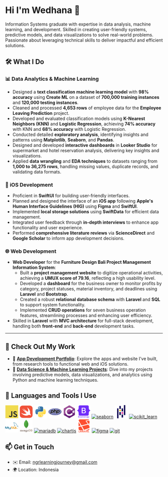 <h1>Hi I'm Wedhana 👋</h1>
<p>Information Systems graduate with expertise in data analysis, machine learning, and development. Skilled in creating user-friendly systems, predictive models, and data visualizations to solve real-world problems. Passionate about leveraging technical skills to deliver impactful and efficient solutions.</p>

## 🛠 **What I Do**  

### 📊 **Data Analytics & Machine Learning**  
- Designed a **text classification machine learning model** with **98% accuracy** using **Create ML** on a dataset of **700,000 training instances** and **120,000 testing instances**.  
- Cleaned and processed **4,653 rows** of employee data for the **Employee Leaving Prediction** project.  
- Developed and evaluated classification models using **K-Nearest Neighbors (KNN)** and **Logistic Regression**, achieving **74% accuracy** with KNN and **68% accuracy** with Logistic Regression.  
- Conducted detailed **exploratory analysis**, identifying insights and patterns using **Matplotlib**, **Seaborn**, and **Pandas**.  
- Designed and developed **interactive dashboards** in **Looker Studio** for supermarket and hotel reservation analysis, delivering key insights and visualizations.  
- Applied **data wrangling** and **EDA techniques** to datasets ranging from **1,000 to 36,275 rows**, handling missing values, duplicate records, and validating data formats.

### 📱 **iOS Development**  
- Proficient in **SwiftUI** for building user-friendly interfaces.  
- Planned and designed the interface of an **iOS app** following **Apple's Human Interface Guidelines (HIG)** using **Figma** and **SwiftUI**.   
- Implemented **local storage solutions** using **SwiftData** for efficient data management.  
- Integrated user feedback through **in-depth interviews** to enhance app functionality and user experience.  
- Performed **comprehensive literature reviews** via **ScienceDirect** and **Google Scholar** to inform app development decisions.  

### 🌐 **Web Development**  
- **Web Developer** for the **Furniture Design Bali Project Management Information System**:  
  - Built a **project management website** to digitize operational activities, achieving a **UMUX score of 79.16**, reflecting a high usability level.  
  - Developed a **dashboard** for the business owner to monitor profits by category, project statuses, material inventory, and deadlines using **Laravel** and **Bootstrap**.  
  - Created a robust **relational database schema** with **Laravel** and **SQL** to support system functionality.  
  - Implemented **CRUD operations** for seven business operation features, streamlining processes and enhancing user efficiency.  
- Skilled in **Laravel** with **MVC architecture** for full-stack development, handling both **front-end** and **back-end** development tasks.  

---

## 🌟 **Check Out My Work**  

- 🔗 **[App Development Portfolio](https://drive.google.com/file/d/1IIxAhAP5jGPhAWZrpXD5HLzqN0DHY8eW/view?usp=sharing)**: Explore the apps and website I’ve built, from research tools to functional web and iOS solutions.  
- 🔗 **[Data Science & Machine Learning Projects](https://github.com/ngrlearningjourney/surya-wedhana-data-analysis-portofolio)**: Dive into my projects involving predictive models, data visualizations, and analytics using Python and machine learning techniques.  

<h2>🚀 Languages and Tools I Use</h2>
<p><a target="_blank" href="https://raw.githubusercontent.com/devicons/devicon/master/icons/javascript/javascript-original.svg" style="display: inline-block;"><img src="https://raw.githubusercontent.com/devicons/devicon/master/icons/javascript/javascript-original.svg" alt="javascript" width="42" height="42" /></a>
<a target="_blank" href="https://raw.githubusercontent.com/devicons/devicon/master/icons/swift/swift-original.svg" style="display: inline-block;"><img src="https://raw.githubusercontent.com/devicons/devicon/master/icons/swift/swift-original.svg" alt="swift" width="42" height="42" /></a>
<a target="_blank" href="https://raw.githubusercontent.com/devicons/devicon/master/icons/python/python-original.svg" style="display: inline-block;"><img src="https://raw.githubusercontent.com/devicons/devicon/master/icons/python/python-original.svg" alt="python" width="42" height="42" /></a>
<a target="_blank" href="https://raw.githubusercontent.com/devicons/devicon/master/icons/php/php-original.svg" style="display: inline-block;"><img src="https://raw.githubusercontent.com/devicons/devicon/master/icons/php/php-original.svg" alt="php" width="42" height="42" /></a>
<a target="_blank" href="https://raw.githubusercontent.com/devicons/devicon/master/icons/csharp/csharp-original.svg" style="display: inline-block;"><img src="https://raw.githubusercontent.com/devicons/devicon/master/icons/csharp/csharp-original.svg" alt="csharp" width="42" height="42" /></a>
<a target="_blank" href="https://raw.githubusercontent.com/devicons/devicon/master/icons/bootstrap/bootstrap-plain-wordmark.svg" style="display: inline-block;"><img src="https://raw.githubusercontent.com/devicons/devicon/master/icons/bootstrap/bootstrap-plain-wordmark.svg" alt="bootstrap" width="42" height="42" /></a>
<a target="_blank" href="https://seaborn.pydata.org/_images/logo-mark-lightbg.svg" style="display: inline-block;"><img src="https://seaborn.pydata.org/_images/logo-mark-lightbg.svg" alt="seaborn" width="42" height="42" /></a>
<a target="_blank" href="https://raw.githubusercontent.com/devicons/devicon/2ae2a900d2f041da66e950e4d48052658d850630/icons/pandas/pandas-original.svg" style="display: inline-block;"><img src="https://raw.githubusercontent.com/devicons/devicon/2ae2a900d2f041da66e950e4d48052658d850630/icons/pandas/pandas-original.svg" alt="pandas" width="42" height="42" /></a>
<a target="_blank" href="https://upload.wikimedia.org/wikipedia/commons/0/05/Scikit_learn_logo_small.svg" style="display: inline-block;"><img src="https://upload.wikimedia.org/wikipedia/commons/0/05/Scikit_learn_logo_small.svg" alt="scikit_learn" width="42" height="42" /></a>
<a target="_blank" href="https://raw.githubusercontent.com/devicons/devicon/master/icons/mysql/mysql-original-wordmark.svg" style="display: inline-block;"><img src="https://raw.githubusercontent.com/devicons/devicon/master/icons/mysql/mysql-original-wordmark.svg" alt="mysql" width="42" height="42" /></a>
<a target="_blank" href="https://raw.githubusercontent.com/devicons/devicon/master/icons/mongodb/mongodb-original-wordmark.svg" style="display: inline-block;"><img src="https://raw.githubusercontent.com/devicons/devicon/master/icons/mongodb/mongodb-original-wordmark.svg" alt="mongodb" width="42" height="42" /></a>
<a target="_blank" href="https://www.vectorlogo.zone/logos/mariadb/mariadb-icon.svg" style="display: inline-block;"><img src="https://www.vectorlogo.zone/logos/mariadb/mariadb-icon.svg" alt="mariadb" width="42" height="42" /></a>
<a target="_blank" href="https://www.chartjs.org/media/logo-title.svg" style="display: inline-block;"><img src="https://www.chartjs.org/media/logo-title.svg" alt="chartjs" width="42" height="42" /></a>
<a target="_blank" href="https://raw.githubusercontent.com/devicons/devicon/master/icons/laravel/laravel-plain-wordmark.svg" style="display: inline-block;"><img src="https://raw.githubusercontent.com/devicons/devicon/master/icons/laravel/laravel-plain-wordmark.svg" alt="laravel" width="42" height="42" /></a>
<a target="_blank" href="https://www.vectorlogo.zone/logos/figma/figma-icon.svg" style="display: inline-block;"><img src="https://www.vectorlogo.zone/logos/figma/figma-icon.svg" alt="figma" width="42" height="42" /></a>
<a target="_blank" href="https://www.vectorlogo.zone/logos/git-scm/git-scm-icon.svg" style="display: inline-block;"><img src="https://www.vectorlogo.zone/logos/git-scm/git-scm-icon.svg" alt="git" width="42" height="42" /></a></p>

## 📫 Get in Touch

- ✉️ Email: ngrlearningjourney@gmail.com
- 🌍 Location: Indonesia


